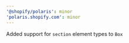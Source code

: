 ```yaml
---
'@shopify/polaris': minor
'polaris.shopify.com': minor
---
```


Added support for `section` element types to `Box`
